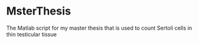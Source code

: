 MsterThesis
===========

The Matlab script for my master thesis that is used to count Sertoli cells in thin testicular tissue